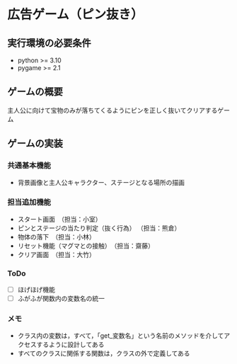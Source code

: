 # 広告ゲーム（ピン抜き）

## 実行環境の必要条件
* python >= 3.10
* pygame >= 2.1

## ゲームの概要
主人公に向けて宝物のみが落ちてくるようにピンを正しく抜いてクリアするゲーム

## ゲームの実装
### 共通基本機能
* 背景画像と主人公キャラクター、ステージとなる場所の描画

### 担当追加機能
* スタート画面　（担当：小室）
* ピンとステージの当たり判定（抜く行為） （担当：熊倉）
* 物体の落下　（担当：小林）
* リセット機能（マグマとの接触）　（担当：齋藤）
* クリア画面　（担当：大竹）

### ToDo
- [ ] ほげほげ機能
- [ ] ふがふが関数内の変数名の統一

### メモ
* クラス内の変数は，すべて，「get_変数名」という名前のメソッドを介してアクセスするように設計してある
* すべてのクラスに関係する関数は，クラスの外で定義してある
